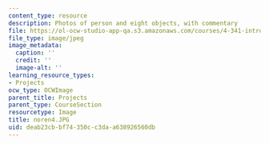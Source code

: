 ```yaml
---
content_type: resource
description: Photos of person and eight objects, with commentary
file: https://ol-ocw-studio-app-qa.s3.amazonaws.com/courses/4-341-introduction-to-photography-fall-2002/deab23cbbf74350cc3daa638926560db_noren4.JPG
file_type: image/jpeg
image_metadata:
  caption: ''
  credit: ''
  image-alt: ''
learning_resource_types:
- Projects
ocw_type: OCWImage
parent_title: Projects
parent_type: CourseSection
resourcetype: Image
title: noren4.JPG
uid: deab23cb-bf74-350c-c3da-a638926560db
---
```


